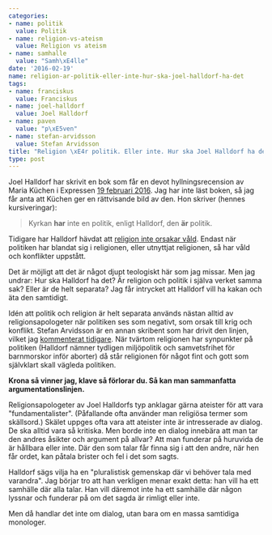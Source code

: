 ```yaml
---
categories:
- name: politik
  value: Politik
- name: religion-vs-ateism
  value: Religion vs ateism
- name: samhalle
  value: "Samh\xE4lle"
date: '2016-02-19'
name: religion-ar-politik-eller-inte-hur-ska-joel-halldorf-ha-det
tags:
- name: franciskus
  value: Franciskus
- name: joel-halldorf
  value: Joel Halldorf
- name: paven
  value: "p\xE5ven"
- name: stefan-arvidsson
  value: Stefan Arvidsson
title: "Religion \xE4r politik. Eller inte. Hur ska Joel Halldorf ha det?"
type: post
---
```

Joel Halldorf har skrivit en bok som får en devot hyllningsrecension av Maria Küchen i Expressen [19 februari 2016](http://www.expressen.se/kultur/fler-kyrkliga-borde-vaga-vara-politiska/). Jag har inte läst boken, så jag får anta att Küchen ger en rättvisande bild av den. Hon skriver (hennes kursiveringar):

> Kyrkan **har** inte en politik, enligt Halldorf, den **är** politik.

Tidigare har Halldorf hävdat att [religion inte orsakar våld](http://www.expressen.se/kultur/joel-halldorf-religion-orsakar-inte-valdet/). Endast när politiken har blandat sig i religionen, eller utnyttjat religionen, så har våld och konflikter uppstått.

Det är möjligt att det är något djupt teologiskt här som jag missar. Men jag undrar: Hur ska Halldorf ha det? Är religion och politik i själva verket samma sak? Eller är de helt separata? Jag får intrycket att Halldorf vill ha kakan och äta den samtidigt.



Idén att politik och religion är helt separata används nästan alltid av religionsapologeter när politiken ses som negativt, som orsak till krig och konflikt. Stefan Arvidsson är en annan skribent som har drivit den linjen, vilket jag [kommenterat tidigare](/2015/12/23/politik-eller-religion-vad-menar-stefan-arvidsson/). När tvärtom religionen har synpunkter på politiken (Halldorf nämner tydligen miljöpolitik och samvetsfrihet för barnmorskor inför aborter) då står religionen för något fint och gott som självklart skall vägleda politiken.

**Krona så vinner jag, klave så förlorar du. Så kan man sammanfatta argumentationslinjen.**

Religionsapologeter av Joel Halldorfs typ anklagar gärna ateister för att vara "fundamentalister". (Påfallande ofta använder man religiösa termer som skällsord.) Skälet uppges ofta vara att ateister inte är intresserade av dialog. De ska alltid vara så kritiska. Men borde inte en dialog innebära att man tar den andres åsikter och argument på allvar? Att man funderar på huruvida de är hållbara eller inte. Där den som talar får finna sig i att den andre, när hen får ordet, kan påtala brister och fel i det som sagts.

Halldorf sägs vilja ha en "pluralistisk gemenskap där vi behöver tala med varandra". Jag börjar tro att han verkligen menar exakt detta: han vill ha ett samhälle där alla talar. Han vill däremot inte ha ett samhälle där någon lyssnar och funderar på om det sagda är rimligt eller inte. 

Men då handlar det inte om dialog, utan bara om en massa samtidiga monologer.

